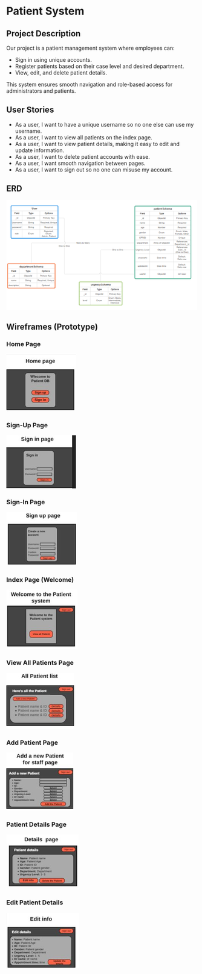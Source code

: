 # Patient System

## Project Description
Our project is a patient management system where employees can:
- Sign in using unique accounts.
- Register patients based on their case level and desired department.
- View, edit, and delete patient details.

This system ensures smooth navigation and role-based access for administrators and patients.

## User Stories
- As a user, I want to have a unique username so no one else can use my username.
- As a user, I want to view all patients on the index page.
- As a user, I want to view patient details, making it easy to edit and update information.
- As a user, I want to delete patient accounts with ease.
- As a user, I want smooth navigation between pages.
- As a user, I want to sign out so no one can misuse my account.

## ERD
![ERD Diagram](pictures/image-720.png)

## Wireframes (Prototype)

### Home Page
![Home Page](pictures/home.JPG)

### Sign-Up Page
![Sign-Up Page](pictures/sign-up.JPG)

### Sign-In Page
![Sign-In Page](pictures/sign-in.JPG)

### Index Page (Welcome)
![Index Page](pictures/main.JPG)

### View All Patients Page
![All Patients](pictures/all-patients.JPG)

### Add Patient Page
![Add Patient](pictures/add-pateints.JPG)

### Patient Details Page
![Patient Details](pictures/pateint-details.JPG)

### Edit Patient Details
![Edit Details](pictures/edit-info-details.JPG)